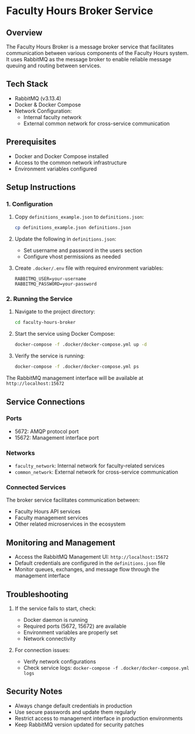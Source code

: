 # Faculty Hours Broker Service

## Overview
The Faculty Hours Broker is a message broker service that facilitates communication between various components of the Faculty Hours system. It uses RabbitMQ as the message broker to enable reliable message queuing and routing between services.

## Tech Stack
- RabbitMQ (v3.13.4)
- Docker & Docker Compose
- Network Configuration:
  - Internal faculty network
  - External common network for cross-service communication

## Prerequisites
- Docker and Docker Compose installed
- Access to the common network infrastructure
- Environment variables configured

## Setup Instructions

### 1. Configuration
1. Copy `definitions_example.json` to `definitions.json`:
   ```bash
   cp definitions_example.json definitions.json
   ```

2. Update the following in `definitions.json`:
   - Set username and password in the users section
   - Configure vhost permissions as needed

3. Create `.docker/.env` file with required environment variables:
   ```
   RABBITMQ_USER=your-username
   RABBITMQ_PASSWORD=your-password
   ```

### 2. Running the Service
1. Navigate to the project directory:
   ```bash
   cd faculty-hours-broker
   ```

2. Start the service using Docker Compose:
   ```bash
   docker-compose -f .docker/docker-compose.yml up -d
   ```

3. Verify the service is running:
   ```bash
   docker-compose -f .docker/docker-compose.yml ps
   ```

The RabbitMQ management interface will be available at `http://localhost:15672`

## Service Connections

### Ports
- 5672: AMQP protocol port
- 15672: Management interface port

### Networks
- `faculty_network`: Internal network for faculty-related services
- `common_network`: External network for cross-service communication

### Connected Services
The broker service facilitates communication between:
- Faculty Hours API services
- Faculty management services
- Other related microservices in the ecosystem

## Monitoring and Management
- Access the RabbitMQ Management UI: `http://localhost:15672`
- Default credentials are configured in the `definitions.json` file
- Monitor queues, exchanges, and message flow through the management interface

## Troubleshooting
1. If the service fails to start, check:
   - Docker daemon is running
   - Required ports (5672, 15672) are available
   - Environment variables are properly set
   - Network connectivity

2. For connection issues:
   - Verify network configurations
   - Check service logs: `docker-compose -f .docker/docker-compose.yml logs`

## Security Notes
- Always change default credentials in production
- Use secure passwords and update them regularly
- Restrict access to management interface in production environments
- Keep RabbitMQ version updated for security patches
